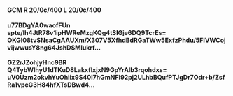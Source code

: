 #### GCM R 20/0c/400 L 20/0c/400
**u77BDgYA0waofFUn**<br/>**spte/lh4JtR78v1ipHWReMzgKQg4tSIGje6DQ9TcrEs=**<br/>**OKGI08tvSNsaCgAAUXm/X307V5XfhdBdRGaTWw5ExfzPhdu/5FIVWCojvijwwusY8ng64JshDSMIukrf...**<br/><br/>
**GZ2rJZohjyHnc9BR**<br/>**Q4TybWlhyU1dTKuD8LakxfIxjxN9GpYrAlb3rqohdxs=**<br/>**uV0Uzm2okvhYuOhiix9S40I7hGmNFI92pj2ULhbBQufPTJgDr7Odr+b/ZsfRa1vpcG3H84hfXTsDBwd4...**